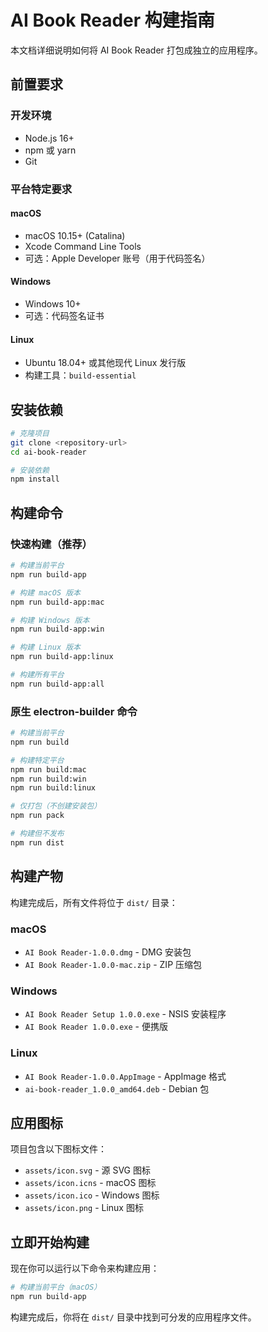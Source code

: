 # AI Book Reader 构建指南

本文档详细说明如何将 AI Book Reader 打包成独立的应用程序。

## 前置要求

### 开发环境
- Node.js 16+ 
- npm 或 yarn
- Git

### 平台特定要求

#### macOS
- macOS 10.15+ (Catalina)
- Xcode Command Line Tools
- 可选：Apple Developer 账号（用于代码签名）

#### Windows
- Windows 10+
- 可选：代码签名证书

#### Linux
- Ubuntu 18.04+ 或其他现代 Linux 发行版
- 构建工具：`build-essential`

## 安装依赖

```bash
# 克隆项目
git clone <repository-url>
cd ai-book-reader

# 安装依赖
npm install
```

## 构建命令

### 快速构建（推荐）

```bash
# 构建当前平台
npm run build-app

# 构建 macOS 版本
npm run build-app:mac

# 构建 Windows 版本  
npm run build-app:win

# 构建 Linux 版本
npm run build-app:linux

# 构建所有平台
npm run build-app:all
```

### 原生 electron-builder 命令

```bash
# 构建当前平台
npm run build

# 构建特定平台
npm run build:mac
npm run build:win
npm run build:linux

# 仅打包（不创建安装包）
npm run pack

# 构建但不发布
npm run dist
```

## 构建产物

构建完成后，所有文件将位于 `dist/` 目录：

### macOS
- `AI Book Reader-1.0.0.dmg` - DMG 安装包
- `AI Book Reader-1.0.0-mac.zip` - ZIP 压缩包

### Windows
- `AI Book Reader Setup 1.0.0.exe` - NSIS 安装程序
- `AI Book Reader 1.0.0.exe` - 便携版

### Linux
- `AI Book Reader-1.0.0.AppImage` - AppImage 格式
- `ai-book-reader_1.0.0_amd64.deb` - Debian 包

## 应用图标

项目包含以下图标文件：
- `assets/icon.svg` - 源 SVG 图标
- `assets/icon.icns` - macOS 图标
- `assets/icon.ico` - Windows 图标  
- `assets/icon.png` - Linux 图标

## 立即开始构建

现在你可以运行以下命令来构建应用：

```bash
# 构建当前平台（macOS）
npm run build-app
```

构建完成后，你将在 `dist/` 目录中找到可分发的应用程序文件。 
 